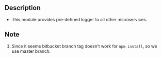 ## Description

- This module provides pre-defined logger to all other microservices.

## Note

1. Since it seems bitbucket branch tag doesn't work for `npm install`, so we use master branch.


